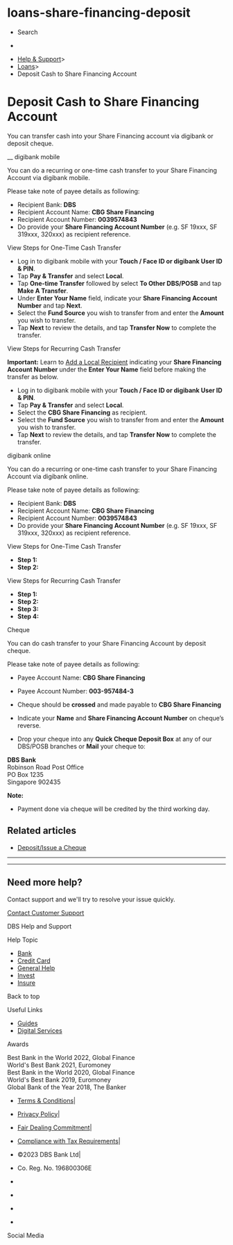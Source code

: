 # loans-share-financing-deposit

[](https://www.dbs.com.sg)

  * Search 

  * 


[](https://www.dbs.com.sg/personal/support/sites/index/default.page) [](https://www.dbs.com.sg/personal/support/loans-share-financing-deposit.html)

  * [Help & Support](https://www.dbs.com.sg/personal/support/home.html)>
  * [Loans](https://www.dbs.com.sg/personal/support/loans-product.html)>
  * Deposit Cash to Share Financing Account



# Deposit Cash to Share Financing Account

You can transfer cash into your Share Financing account via digibank or deposit cheque.

  


__ digibank mobile

You can do a recurring or one-time cash transfer to your Share Financing Account via digibank mobile.  
  
Please take note of payee details as following: 

  * Recipient Bank: **DBS**
  * Recipient Account Name: **CBG Share Financing**
  * Recipient Account Number: **0039574843**
  * Do provide your **Share Financing Account Number** (e.g. SF 19xxx, SF 319xxx, 320xxx) as recipient reference.

  
View Steps for One-Time Cash Transfer

  * Log in to digibank mobile with your **Touch / Face ID or digibank User ID & PIN**.
  * Tap **Pay & Transfer** and select **Local**.
  * Tap **One-time Transfer** followed by select **To Other DBS/POSB** and tap **Make A Transfer**.
  * Under **Enter Your Name** field, indicate your **Share Financing Account Number** and tap **Next**.
  * Select the **Fund Source** you wish to transfer from and enter the **Amount** you wish to transfer.
  * Tap **Next** to review the details, and tap **Transfer Now** to complete the transfer.



  
View Steps for Recurring Cash Transfer

**Important:** Learn to [Add a Local Recipient](https://www.dbs.com.sg/personal/support/bank-local-funds-transfer-add-dbs-posb-recipients.html) indicating your **Share Financing Account Number** under the **Enter Your Name** field before making the transfer as below.  
  


  * Log in to digibank mobile with your **Touch / Face ID or digibank User ID & PIN**.
  * Tap **Pay & Transfer** and select **Local**.
  * Select the **CBG Share Financing** as recipient.
  * Select the **Fund Source** you wish to transfer from and enter the **Amount** you wish to transfer.
  * Tap **Next** to review the details, and tap **Transfer Now** to complete the transfer.



  


digibank online

You can do a recurring or one-time cash transfer to your Share Financing Account via digibank online.  
  
Please take note of payee details as following: 

  * Recipient Bank: **DBS**
  * Recipient Account Name: **CBG Share Financing**
  * Recipient Account Number: **0039574843**
  * Do provide your **Share Financing Account Number** (e.g. SF 19xxx, SF 319xxx, 320xxx) as recipient reference.

  
View Steps for One-Time Cash Transfer

  * **Step 1:**   
[](https://www.dbs.com.sg/personal/support/iwov-resources/images/support/sf-one-time-step1.png)
  * **Step 2:**   
[](https://www.dbs.com.sg/personal/support/iwov-resources/images/support/sf-one-time-step2.png)



  
View Steps for Recurring Cash Transfer

  * **Step 1:**   
[](https://www.dbs.com.sg/personal/support/iwov-resources/images/support/sf-recurring-step1.png)
  * **Step 2:**   
[](https://www.dbs.com.sg/personal/support/iwov-resources/images/support/sf-recurring-step2.png)
  * **Step 3:**   
[](https://www.dbs.com.sg/personal/support/iwov-resources/images/support/sf-recurring-step3.png)
  * **Step 4:**   
[](https://www.dbs.com.sg/personal/support/iwov-resources/images/support/sf-recurring-step4.png)



  


Cheque

You can do cash transfer to your Share Financing Account by deposit cheque.  
  
Please take note of payee details as following: 

  * Payee Account Name: **CBG Share Financing**
  * Payee Account Number: **003-957484-3**

  


  * Cheque should be **crossed** and made payable to **CBG Share Financing**
  * Indicate your **Name** and **Share Financing Account Number** on cheque’s reverse.
  * Drop your cheque into any **Quick Cheque Deposit Box** at any of our DBS/POSB branches or **Mail** your cheque to:  
  
**DBS Bank**  
Robinson Road Post Office  
PO Box 1235  
Singapore 902435  


  
**Note:**

  * Payment done via cheque will be credited by the third working day.



## Related articles

  * [Deposit/Issue a Cheque](https://www.dbs.com.sg/personal/support/bank-cheque-depositing-cheques.html)



* * *

* * *

## Need more help?

Contact support and we'll try to resolve your issue quickly.

[Contact Customer Support](https://www.dbs.com.sg/personal/contact-us.page)

DBS Help and Support

Help Topic 
  * [Bank](https://www.dbs.com.sg/personal/support/banking-product.html?pid=sg-dbs-help-support-footer-category-textlink)
  * [Credit Card](https://www.dbs.com.sg/personal/support/cards-product.html?pid=sg-dbs-help-support-footer-category-textlink)
  * [General Help](https://www.dbs.com.sg/personal/support/general-product.html?pid=sg-dbs-help-support-footer-category-textlink)
  * [Invest](https://www.dbs.com.sg/personal/support/investment-product.html?pid=sg-dbs-help-support-footer-category-textlink)
  * [Insure](https://www.dbs.com.sg/personal/support/insurance-product.html?pid=sg-dbs-help-support-footer-category-textlink)



Back to top

Useful Links

  * [Guides](https://www.dbs.com.sg/personal/support/home.html#allguides?pid=sg-dbs-help-support-footer-category-textlink)
  * [Digital Services](https://www.dbs.com.sg/personal/support/digital-services-main.html?pid=sg-dbs-help-support-footer-category-textlink)



Awards

Best Bank in the World 2022, Global Finance  
World's Best Bank 2021, Euromoney  
Best Bank in the World 2020, Global Finance  
World's Best Bank 2019, Euromoney  
Global Bank of the Year 2018, The Banker 

  * [Terms & Conditions](https://www.dbs.com/terms/default.page)|
  * [Privacy Policy](https://www.dbs.com/privacy/default.page)|
  * [Fair Dealing Commitment](https://www.dbs.com/fairdealing/default.page)|
  * [Compliance with Tax Requirements](https://www.dbs.com.sg/personal/compliance-tax-requirements/index.html)|
  * ©2023 DBS Bank Ltd|
  * Co. Reg. No. 196800306E



  * [](https://www.facebook.com/dbs.sg)
  * [](https://twitter.com/dbsbank)
  * [](https://www.linkedin.com/company/dbs-bank)
  * [](https://www.youtube.com/dbs)



Social Media
